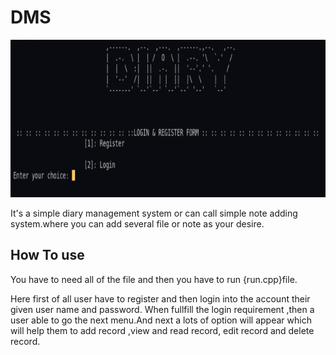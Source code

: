 # DMS
![Banner of DMS](https://raw.githubusercontent.com/rabiulrahat/DMS/main/banner.png)

It's a simple diary management system or can call simple note adding system.where you can add several file or note  as your desire.

## How To use

You have to need all of the file and then you have to run {run.cpp}file.

Here first of all user have to register and then login into the account their given user name and password.
When  fullfill the login requirement ,then a user able to go the next menu.And next a lots of option will appear
which will help them to add record ,view and read record, edit record and delete record.
